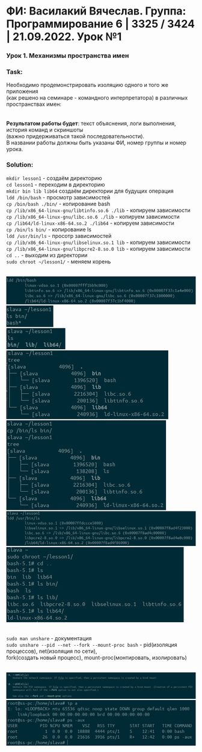 # ФИ: Василакий Вячеслав. Группа: Программирование 6 | 3325 / 3424 | 21.09.2022. Урок №1

### Урок 1. Механизмы пространства имен

### Task:
Необходимо продемонстрировать изоляцию одного и того же приложения <br>
(как решено на семинаре - командного интерпретатора) в различных пространствах имен: <br>
<br>
<br>
**Результатом работы будет**: текст объяснения, логи выполнения, история команд и скриншоты <br>
(важно придерживаться такой последовательности). <br>
В названии работы должны быть указаны ФИ, номер группы и номер урока.

### Solution:

`mkdir lesson1` - создаём директорию <br>
`cd lesson1` - переходим в директорию <br>
`mkdir bin lib lib64` создаём директории для будущих операция <br>
`ldd /bin/bash` - просмотр зависимостей <br>
`cp /bin/bash ./bin/` - копирование bash <br>
`cp /lib/x86_64-linux-gnu/libtinfo.so.6 ./lib` - копируем зависимости <br>
`cp /lib/x86_64-linux-gnu/libc.so.6 ./lib` - копируем зависимости <br>
`cp /lib64/ld-linux-x86-64.so.2 ./lib64` - копируем зависимости <br>
`cp /bin/ls bin/` - копирование ls <br>
`ldd /usr/bin/ls` - просотр зависимостей <br>
`cp /lib/x86_64-linux-gnu/libselinux.so.1 lib` - копируем зависимости <br>
`cp /lib/x86_64-linux-gnu/libpcre2-8.so.0 lib` - копируем зависимости <br>
`cd ..` - выходим из директории <br>
`sudo chroot ~/lesson1/` - меняем корень <br>
<br>

![ldd_bin_bash.jpg](img%2Fldd_bin_bash.jpg) <br>
![bash.jpg](img%2Fbash.jpg) <br>
![lib_lib64.jpg](img%2Flib_lib64.jpg) <br>
![tree1.jpg](img%2Ftree1.jpg) <br>
![tree2.jpg](img%2Ftree2.jpg) <br>
![ldd_bin_ls.jpg](img%2Fldd_bin_ls.jpg) <br>
![chroot.jpg](img%2Fchroot.jpg) <br>
<br>

`sudo man unshare` - документация <br>
`sudo unshare --pid --net --fork --mount-proc bash` - pid(изоляция процессов), net(изоляция по сети), <br>
fork(создать новый процесс), mount-proc(монтировать, изолировать) <br>
<br>

![man_unshare.jpg](img%2Fman_unshare.jpg) <br>
![unshare.jpg](img%2Funshare.jpg)
